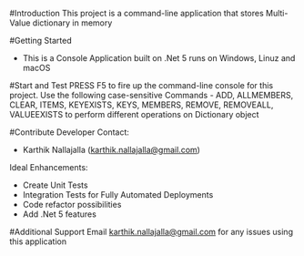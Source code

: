 #Introduction
This project is a command-line application that stores Multi-Value dictionary in memory

#Getting Started
- This is a Console Application built on .Net 5 runs on Windows, Linuz and macOS

#Start and Test
PRESS F5 to fire up the command-line console for this project. Use the following case-sensitive Commands - ADD, ALLMEMBERS, CLEAR, ITEMS, KEYEXISTS, KEYS, MEMBERS, REMOVE, REMOVEALL, VALUEEXISTS to perform different operations on Dictionary object

#Contribute
Developer Contact:
- Karthik Nallajalla (karthik.nallajalla@gmail.com)

Ideal Enhancements:
- Create Unit Tests
- Integration Tests for Fully Automated Deployments
- Code refactor possibilities
- Add .Net 5 features

#Additional Support
Email karthik.nallajalla@gmail.com for any issues using this application